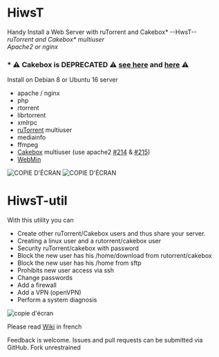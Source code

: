 # HiwsT
Handy Install a Web Server with ruTorrent and Cakebox\* --HwsT--  
_ruTorrent and Cakebox\* multiuser_  
_Apache2 or nginx_  

### * :warning: Cakebox is DEPRECATED :warning: <a href="https://github.com/cakebox/cakebox">see here</a> and <a href="https://github.com/cakebox/cakebox/issues/216">here</a> :warning:  

Install on Debian 8 or Ubuntu 16 server
- apache / nginx
- php
- rtorrent
 - librtorrent
 - xmlrpc
- <a href="https://github.com/Novik/ruTorrent/">ruTorrent</a> multiuser
 - mediainfo
 - ffmpeg
- <a href="https://github.com/cakebox/cakebox">Cakebox</a> multiuser (use apache2 <a href="https://github.com/cakebox/cakebox/issues/214">#214</a> & <a href="https://github.com/cakebox/cakebox/issues/215">#215</a>)
- <a href="http://www.webmin.com/">WebMin</a>

![COPIE D'ÉCRAN](http://img11.hostingpics.net/pics/313172install2.png) ![COPIE D'ÉCRAN](http://img11.hostingpics.net/pics/123020install5.png)
# HiwsT-util
With this utility you can  
- Create other ruTorrent/Cakebox users and thus share your server.  
 - Creating a linux user and a rutorrent/cakebox user  
 - Security ruTorrent/cakebox with password
 - Block the new user has his /home/download from rutorrent/cakebox  
 - Block the new user has his /home from sftp  
 - Prohibits new user access via ssh  
- Change passwords
- Add a firewall
- Add a VPN (openVPN)
- Perform a system diagnosis  

![copie d'écran](http://img4.hostingpics.net/pics/926115Kazamscreenshot00000.png)

Please read <a href="https://github.com/Patlol/Install-Handy-Web-Server-ruTorrent-/wiki/1)-Home">Wiki</a> in french

Feedback is welcome. Issues and pull requests can be submitted via GitHub. Fork unrestrained
